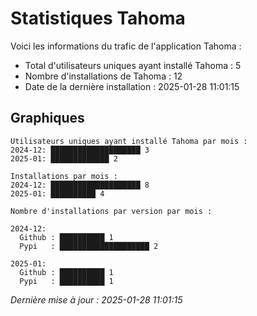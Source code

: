 # Statistiques Tahoma

Voici les informations du trafic de l'application Tahoma :
- Total d'utilisateurs uniques ayant installé Tahoma : 5
- Nombre d'installations de Tahoma : 12
- Date de la dernière installation : 2025-01-28 11:01:15

## Graphiques
```
Utilisateurs uniques ayant installé Tahoma par mois :
2024-12: ████████████████████ 3
2025-01: █████████████ 2
```

```
Installations par mois :
2024-12: ████████████████████ 8
2025-01: ██████████ 4
```

```
Nombre d'installations par version par mois :

2024-12:
  Github : ██████████ 1
  Pypi   : ████████████████████ 2

2025-01:
  Github : ██████████ 1
  Pypi   : ██████████ 1
```


*Dernière mise à jour : 2025-01-28 11:01:15*
